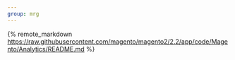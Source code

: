 ```yaml
---
group: mrg
---
```


{% remote_markdown https://raw.githubusercontent.com/magento/magento2/2.2/app/code/Magento/Analytics/README.md %}